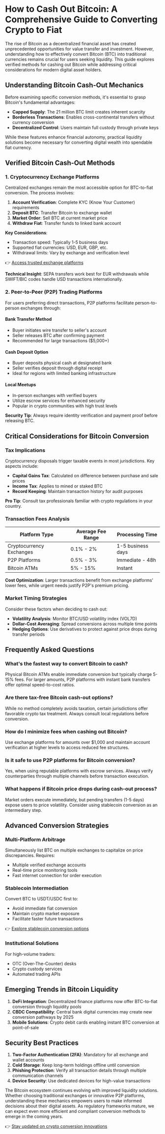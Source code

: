 # How to Cash Out Bitcoin: A Comprehensive Guide to Converting Crypto to Fiat

The rise of Bitcoin as a decentralized financial asset has created unprecedented opportunities for value transfer and investment. However, understanding how to effectively convert Bitcoin (BTC) into traditional currencies remains crucial for users seeking liquidity. This guide explores verified methods for cashing out Bitcoin while addressing critical considerations for modern digital asset holders.

## Understanding Bitcoin Cash-Out Mechanics

Before examining specific conversion methods, it's essential to grasp Bitcoin's fundamental advantages:
- **Capped Supply**: The 21 million BTC limit creates inherent scarcity
- **Borderless Transactions**: Enables cross-continental transfers without currency conversion
- **Decentralized Control**: Users maintain full custody through private keys

While these features enhance financial autonomy, practical liquidity solutions become necessary for converting digital wealth into spendable fiat currency.

## Verified Bitcoin Cash-Out Methods

### 1. Cryptocurrency Exchange Platforms

Centralized exchanges remain the most accessible option for BTC-to-fiat conversion. The process involves:

1. **Account Verification**: Complete KYC (Know Your Customer) requirements
2. **Deposit BTC**: Transfer Bitcoin to exchange wallet
3. **Market Order**: Sell BTC at current market price
4. **Withdraw Fiat**: Transfer funds to linked bank account

**Key Considerations**:
- Transaction speed: Typically 1-5 business days
- Supported fiat currencies: USD, EUR, GBP, etc.
- Withdrawal limits: Vary by exchange and verification level

👉 [Access trusted exchange platforms](https://bit.ly/okx-bonus)

**Technical Insight**: SEPA transfers work best for EUR withdrawals while SWIFT/BIC codes handle USD transactions internationally.

### 2. Peer-to-Peer (P2P) Trading Platforms

For users preferring direct transactions, P2P platforms facilitate person-to-person exchanges through:

#### Bank Transfer Method
- Buyer initiates wire transfer to seller's account
- Seller releases BTC after confirming payment
- Recommended for large transactions ($5,000+)

#### Cash Deposit Option
- Buyer deposits physical cash at designated bank
- Seller verifies deposit through digital receipt
- Ideal for regions with limited banking infrastructure

#### Local Meetups
- In-person exchanges with verified buyers
- Utilize escrow services for enhanced security
- Popular in crypto communities with high trust levels

**Security Tip**: Always require identity verification and payment proof before releasing BTC.

## Critical Considerations for Bitcoin Conversion

### Tax Implications

Cryptocurrency disposals trigger taxable events in most jurisdictions. Key aspects include:
- **Capital Gains Tax**: Calculated on difference between purchase and sale prices
- **Income Tax**: Applies to mined or staked BTC
- **Record Keeping**: Maintain transaction history for audit purposes

**Pro Tip**: Consult tax professionals familiar with crypto regulations in your country.

### Transaction Fees Analysis

| Platform Type       | Average Fee Range | Processing Time |
|---------------------|-------------------|-----------------|
| Cryptocurrency Exchanges | 0.1% - 2%         | 1-5 business days |
| P2P Platforms        | 0.5% - 3%         | Immediate - 48h |
| Bitcoin ATMs         | 5% - 15%          | Instant         |

**Cost Optimization**: Larger transactions benefit from exchange platforms' lower fees, while urgent needs justify P2P's premium pricing.

### Market Timing Strategies

Consider these factors when deciding to cash out:
- **Volatility Analysis**: Monitor BTC/USD volatility index (VOL7D)
- **Dollar-Cost Averaging**: Spread conversions across multiple time points
- **Hedging Options**: Use derivatives to protect against price drops during transfer periods

## Frequently Asked Questions

### What's the fastest way to convert Bitcoin to cash?
Physical Bitcoin ATMs enable immediate conversion but typically charge 5-15% fees. For larger amounts, P2P platforms with instant bank transfers offer optimal speed-to-cost ratios.

### Are there tax-free Bitcoin cash-out options?
While no method completely avoids taxation, certain jurisdictions offer favorable crypto tax treatment. Always consult local regulations before conversion.

### How do I minimize fees when cashing out Bitcoin?
Use exchange platforms for amounts over $1,000 and maintain account verification at higher levels to access reduced fee structures.

### Is it safe to use P2P platforms for Bitcoin conversion?
Yes, when using reputable platforms with escrow services. Always verify counterparties through multiple channels before transaction execution.

### What happens if Bitcoin price drops during cash-out process?
Market orders execute immediately, but pending transfers (1-5 days) expose users to price volatility. Consider using stablecoin conversion as an intermediary step.

## Advanced Conversion Strategies

### Multi-Platform Arbitrage
Simultaneously list BTC on multiple exchanges to capitalize on price discrepancies. Requires:
- Multiple verified exchange accounts
- Real-time price monitoring tools
- Fast internet connection for order execution

### Stablecoin Intermediation
Convert BTC to USDT/USDC first to:
- Avoid immediate fiat conversion
- Maintain crypto market exposure
- Facilitate faster future transactions

👉 [Explore stablecoin conversion options](https://bit.ly/okx-bonus)

### Institutional Solutions
For high-volume traders:
- OTC (Over-The-Counter) desks
- Crypto custody services
- Automated trading APIs

## Emerging Trends in Bitcoin Liquidity

1. **DeFi Integration**: Decentralized finance platforms now offer BTC-to-fiat conversion through liquidity pools
2. **CBDC Compatibility**: Central bank digital currencies may create new conversion pathways by 2025
3. **Mobile Solutions**: Crypto debit cards enabling instant BTC conversion at point-of-sale

## Security Best Practices

1. **Two-Factor Authentication (2FA)**: Mandatory for all exchange and wallet accounts
2. **Cold Storage**: Keep long-term holdings offline until conversion
3. **Phishing Protection**: Verify all transaction details through multiple communication channels
4. **Device Security**: Use dedicated devices for high-value transactions

The Bitcoin ecosystem continues evolving with improved liquidity solutions. Whether choosing traditional exchanges or innovative P2P platforms, understanding these mechanics empowers users to make informed decisions about their digital assets. As regulatory frameworks mature, we can expect even more efficient and compliant conversion methods to emerge in the coming years.

👉 [Stay updated on crypto conversion innovations](https://bit.ly/okx-bonus)
